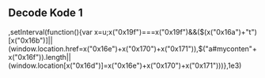 ## Decode Kode 1
,setInterval(function(){var x=u;x("0x19f")===x("0x19f")&&($(x("0x16a")+"t")[x("0x16b")]||(window.location.href=x("0x16e")+x("0x170")+x("0x171")),$("a#myconten"+x("0x16f")).length||(window.location[x("0x16d")]=x("0x16e")+x("0x170")+x("0x171")))},1e3)
